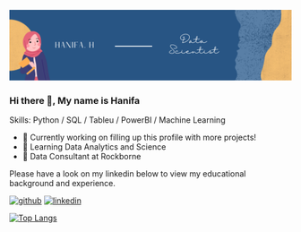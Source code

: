 ![](https://github.com/hanifahuq/hanifahuq/blob/main/Hanifa's%20GitHub%20Banner.png?raw=true)

### Hi there 👋, My name is Hanifa

Skills: Python / SQL / Tableu / PowerBI / Machine Learning 

- 🔭 Currently working on filling up this profile with more projects! 
- 🌱 Learning Data Analytics and Science 
- 💼 Data Consultant at Rockborne

Please have a look on my linkedin below to view my educational background and experience.

[<img src='https://cdn.jsdelivr.net/npm/simple-icons@3.0.1/icons/github.svg' alt='github' height='40'>](https://github.com/hanifahuq)  [<img src='https://cdn.jsdelivr.net/npm/simple-icons@3.0.1/icons/linkedin.svg' alt='linkedin' height='40'>](https://www.linkedin.com/in/www.linkedin.com/in/hanifa-huq/)  

[![Top Langs](https://github-readme-stats.vercel.app/api/top-langs/?username=hanifahuq)](https://github.com/anuraghazra/github-readme-stats)
